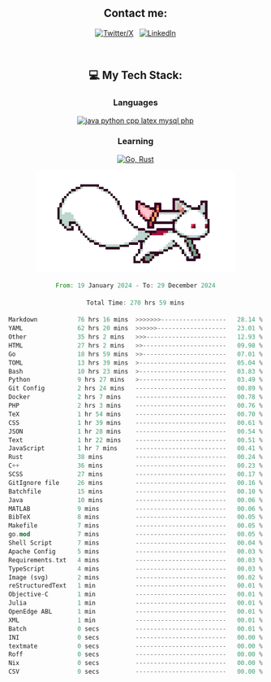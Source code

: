 

<div align="center">

## Contact me:

[![Twitter/X](https://skillicons.dev/icons?i=twitter)](https://twitter.com/erikskopp) &nbsp;
[![LinkedIn](https://skillicons.dev/icons?i=linkedin)](www.linkedin.com/in/erik-skopp) 

<div align="center">
<br>

## 💻 My Tech Stack:

### Languages

[![java python cpp latex mysql php](https://skillicons.dev/icons?i=java,python,cpp,latex,mysql,php)](https://skillicons.dev)

### Learning

[![Go, Rust](https://skillicons.dev/icons?i=go,rust)](https://skillicons.dev)

<center>

<img src="kyubey.gif" alt="Alt-Text" title="" >

</center>


<!--START_SECTION:waka-->

```rust
From: 19 January 2024 - To: 29 December 2024

Total Time: 270 hrs 59 mins

Markdown           76 hrs 16 mins  >>>>>>>------------------   28.14 %
YAML               62 hrs 20 mins  >>>>>>-------------------   23.01 %
Other              35 hrs 2 mins   >>>----------------------   12.93 %
HTML               27 hrs 2 mins   >>-----------------------   09.98 %
Go                 18 hrs 59 mins  >>-----------------------   07.01 %
TOML               13 hrs 39 mins  >------------------------   05.04 %
Bash               10 hrs 23 mins  >------------------------   03.83 %
Python             9 hrs 27 mins   >------------------------   03.49 %
Git Config         2 hrs 24 mins   -------------------------   00.89 %
Docker             2 hrs 7 mins    -------------------------   00.78 %
PHP                2 hrs 3 mins    -------------------------   00.76 %
TeX                1 hr 54 mins    -------------------------   00.70 %
CSS                1 hr 39 mins    -------------------------   00.61 %
JSON               1 hr 28 mins    -------------------------   00.54 %
Text               1 hr 22 mins    -------------------------   00.51 %
JavaScript         1 hr 7 mins     -------------------------   00.41 %
Rust               38 mins         -------------------------   00.24 %
C++                36 mins         -------------------------   00.23 %
SCSS               27 mins         -------------------------   00.17 %
GitIgnore file     26 mins         -------------------------   00.16 %
Batchfile          15 mins         -------------------------   00.10 %
Java               10 mins         -------------------------   00.06 %
MATLAB             9 mins          -------------------------   00.06 %
BibTeX             8 mins          -------------------------   00.05 %
Makefile           7 mins          -------------------------   00.05 %
go.mod             7 mins          -------------------------   00.05 %
Shell Script       7 mins          -------------------------   00.04 %
Apache Config      5 mins          -------------------------   00.03 %
Requirements.txt   4 mins          -------------------------   00.03 %
TypeScript         4 mins          -------------------------   00.03 %
Image (svg)        2 mins          -------------------------   00.02 %
reStructuredText   1 min           -------------------------   00.01 %
Objective-C        1 min           -------------------------   00.01 %
Julia              1 min           -------------------------   00.01 %
OpenEdge ABL       1 min           -------------------------   00.01 %
XML                1 min           -------------------------   00.01 %
Batch              0 secs          -------------------------   00.01 %
INI                0 secs          -------------------------   00.00 %
textmate           0 secs          -------------------------   00.00 %
Roff               0 secs          -------------------------   00.00 %
Nix                0 secs          -------------------------   00.00 %
CSV                0 secs          -------------------------   00.00 %
```

<!--END_SECTION:waka-->
